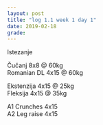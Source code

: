```yaml
---
layout: post
title: "log 1.1 week 1 day 1"
date: 2019-02-18
grade:
---
```


Istezanje

Čučanj 8x8 @ 60kg      
Romanian DL 4x15 @ 60kg  

Ekstenzija 4x15 @ 25kg    
Fleksija 4x15 @ 35kg       

A1 Crunches 4x15  
A2 Leg raise 4x15  

